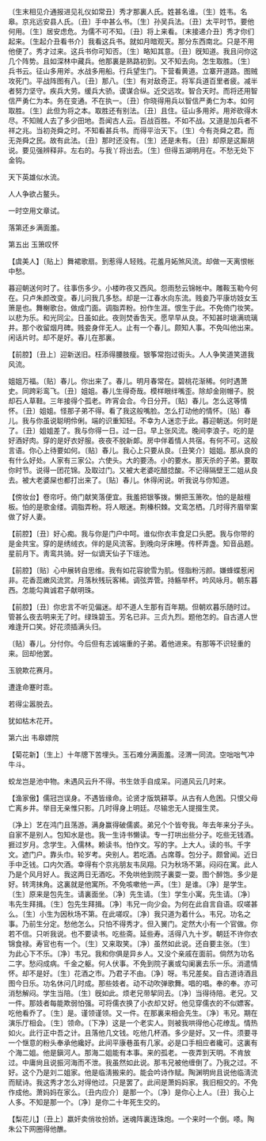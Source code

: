 <!-- { "loadSidebar": true } -->
〔生末相见介通报进见礼仪如常丑〕秀才那裏人氏。姓甚名谁。〔生〕姓韦。名皋。京兆远安县人氏。〔丑〕手中甚么书。〔生〕孙吴兵法。〔丑〕太平时节。要他何用。〔生〕居安虑危。为儒不可不知。〔丑〕将上来看。〔末接递介丑〕秀才你们起来。〔生起介丑看书介〕我看这兵书。就如月暗观天。那分东西南北。只是不用他便了。秀才过来。这兵书你可知否。〔生〕略知其意。〔丑〕旣知道。我且问你这几个阵势。且如深林中藏兵。他那裏是熟路初到。又不知去向。怎生取胜。〔生〕兵书云。征山多用斧。水战多用船。行兵望生门。下营看黄道。立寨开道路。图贼攻死门。平战阵图有八。〔丑〕那八。〔生〕有对敌奇正。将军兵道百里者疲。减半者努力坚守。疾兵大劳。缓兵大骄。谟谋合纵。近交远攻。智合天时。而将还用智信严勇仁为本。务在变通。不在执一。〔丑〕你晓得用兵以智信严勇仁为本。如何取胜。〔生〕此但为将之本。取胜还有别法。〔丑〕且住。征山多用斧。用斧砍得木尽。不知贼人去了多少田地。吾闻古人云。百战百胜。不如不战。又道是加兵者不祥之兆。当初尧舜之时。不知看甚兵书。而得平治天下。〔生〕今有尧舜之君。而无尧舜之民。故有此法。〔丑〕那时还没有。〔生〕还是未有。〔丑〕却原是这厮胡说。要见强辨释非。左右的。与我丫将出去。〔生〕但得五湖明月在。不愁无处下金钩。 

天下英雄似水流。

人人争欲占鳌头。

一时空用文章试。

落第还乡满面羞。 

第五出
玉箫叹怀

【虞美人】〔贴上〕舞裙歌扇。到惹得人轻贱。花羞月妬煞风流。却做一天离恨帐中愁。

暮迎朝送何时了。往事伤多少。小楼昨夜又西风。怨雨愁云锦帐中。雕鞍玉勒今何在。只卢朱颜改变。春儿问我几多愁。却是一江春水向东流。贱妾乃平康坊妓女玉箫是也。舞榭歌台。做成门面。调脂弄粉。扮作生涯。恨生于此。不免倚门妆笑。以悲为乐。和光同尘。日虽如此。夜则焚香吿天。愿早早从良。不知甚时塡满琉璃井。那个收留烟月碑。贱妾身伴无人。止有一个春儿。颇知人事。不免叫他出来。闲话片时。却不是好。春儿在那裏。 

【前腔】〔丑上〕迎新送旧。枉添得腰肢瘦。银筝常抱过街头。人人争笑道笑道我风流。

姐姐万福。〔贴〕春儿。你出来了。春儿。明月春常在。碧桃花渐稀。何时遇萧史。同跨彩鸾飞。〔丑〕姐姐。春儿生得奇哉。模样眼绊嘴歪。除却金刚帽子。脱却石人草鞋。三年接得个孤老。昨宵会合。今日分开。〔贴〕春儿。怎么这等情怀。〔丑〕姐姐。怪那子弟不得。看了我这般嘴脸。怎么打动他的情怀。〔贴〕春儿。我与你虽说聪明伶俐。端的识重知轻。不幸为人迷恋于此。暮迎朝送。何时是了。〔丑〕姐姐差了。我与你得一日。过一日。早上张风流。晚间李浪子。吃的是好酒好肉。穿的是好衣好服。夜夜不脱新郞。房中伴着情人共宿。有何不可。这般言语。你心上待要如何。〔贴〕春儿。我心上只要从良。〔丑笑介〕姐姐。那从良的有什么好处。人家有三家公。六使头。大的要汤。小的要水。那天杀的子弟。要取你时节。说得一团花锦。及取过门。又被大老婆吃醋捻酸。不记得隔壁王二姐从良去。被大老婆屎也都打出来了。〔贴〕春儿。休得闲说。听我说与你知道。 

【傍妆台】卷帘吁。倚门献笑落便宜。我羞把银筝拨。懒把玉箫吹。怕的是敲檀板。怕的是歌金缕。调脂弄粉。将人眼迷。荆榛枳棘。文鸾怎栖。几时得齐眉举案做了好人妻。

【前腔】〔丑〕好心痴。我与你是门户中呵。谁似你衣丰食足口头肥。我与你带的是金共宝。穿的是绣绒衣。伴的是风流客。到晚向牙床睡。传杯弄盏。知音品题。星前月下。靑鸾共骑。好一似谪天仙子下瑶池。

【前腔】〔贴〕心中展转自思维。我有如花容貌雪为肌。怪脂粉污颜。嫌蜂蝶惹闲非。花香蕊嫩风流赏。月落秋残玩客稀。调弦弄管。持觞举杯。吟风咏月。朝东暮西。怎能勾眞诚君子献明珠。

【前腔】〔丑〕你忠言不听见偏迷。却不道人生那有百年期。但朝欢暮乐随时过。管甚么夜去明来无了时。绿珠碧玉。芳名已非。三贞九烈。题他怎的。自古道人世难逢开口笑。好花须插满头归。

〔贴〕春儿。分付你。今后但有志诚端重的子弟。着他进来。有那等不识轻重的来。回却他罢。 

玉貌欺花赛月。

遭逢命蹇时乖。

若得尘嚣脱去。

犹如枯木花开。 

第六出
韦皋嫖院

【菊花新】〔生上〕十年牕下苦埋头。玉石难分满面羞。泾渭一同流。空咄咄气冲牛斗。

蛟龙岂是池中物。未遇风云升不得。书生敛手自成呆。问道风云几时来。 

【渔家傲】儒冠岂误身。不遇皆缘命。论贤才版筑耕莘。从古有人危困。只恨父母亡离乡井。举目无亲惟只影。几时得身上明廷。尽输忠无人提掇生灵。

〔净上〕艺在鸿门且荡游。满身赢得破儒裘。弟兄个个皆夸我。年去年来分子头。自家不是别人。包知水是也。我一生诗书懒读。专一打哄出些分子。吃些无钱酒。捱过岁月。念学生。入儒林。赖读书。怕作文。写的字。上大人。读的书。千字文。遮门户。靠头巾。轮岁考。央别人。若吃酒。占席尊。包分子。颇曾闻。近日手中乏钱。口内欠酒。幸得有个京兆朋友韦凤翔。只为秋场不第。闷闷在寓。此人乃是个风月好人。我这两日无酒吃。不免哄他到院子裏耍一耍。图个醉饱。多少是好。转湾抹角。这裏就是他寓所。不免咳嗽他一声。〔生〕是谁。〔净〕是学生。〔生〕原来是包先生。请裏面坐。〔净〕先生请。〔生〕学生小寓。先生请。〔净〕韦先生拜揖。〔生〕包先生拜揖。〔净〕韦兄一向少会。为何在此自言自语。叹嗟甚么。〔生〕小生为因秋场不第。在此嗟叹。〔净〕我只道为着什么。韦兄。功名之事。乃前生分定。愁他怎么。只怕不得秀才。但入黉门。定然大小有一个官做。你若不信。只听我说。也不要读书。吃些斋。延些寿。活得八九十岁。朝廷不许你衣锦食禄。寿官也有一个。〔生〕又来取笑。〔净〕虽然如此说。还自要主张。〔生〕为此心下不乐。〔净〕韦兄。我和你俱是异乡人。又没个亲戚在面前。倘然为功名二字。愁闷成病。千金之躯。何人伏事。不免到院子裏或勾阑裏去乐一乐。消遣情怀。却不是好。〔生〕花酒之市。乃君子不由。〔净〕呀。韦兄差矣。自古道诗酒且图今日乐。功名休问几时成。那些妓者。动不动吹弹歌舞。唱的唱。奉的奉。亦可消愁解闷。学生当陪。〔生〕旣如此。烦老兄带挈同去。〔净〕当得待陪。老兄。又一件。那妓者每能欺弱怕强。可将儒衣换了小衣却又好。他见穿儒衣的不似嫖客。吃他看乔了。〔生〕是。谨领谨领。又一件。在那裏来相会先生。〔净〕韦兄。期在演乐厅相会。〔生〕领命。〔下净〕这是一个老实人。则被我哄得他心花缭乱。情热如火。此行正中吾之计。且落他几文钱。吃他几杯酒。多少是好。又一件。须要寻一个惬意的粉头奉承他纔好。此间平康巷虽有几家。必是口手相应者纔可。这裏有个海二姐。他是鎭河人。那海二姐能有本事。来的孤老。一夜弄到天明。不肯放过。中庸尙且说振河海而不泄。我虽然如此说。那韦兄被他缠倒了。乃我之过。不好。这个乃是刘二姐家。他是临淸搬来的。能会吟诗作赋。陶渊明尙且说他临淸流而赋诗。我这秀才怎么对得他过。只是罢了。此间是萧妈妈家。我旧相交的。不免作成他。萧妈妈在家么。〔丑内应介〕是那一个。〔净〕是你心上人。〔丑〕我心上人多。不知是那一个。〔净〕是你二十年死生交的。 

【梨花儿】〔丑上〕嬴奸卖俏妆扮娇。迷魂阵裏连珠炮。一个来时一个倒。嗏。陶朱公下网圈得他醮。

